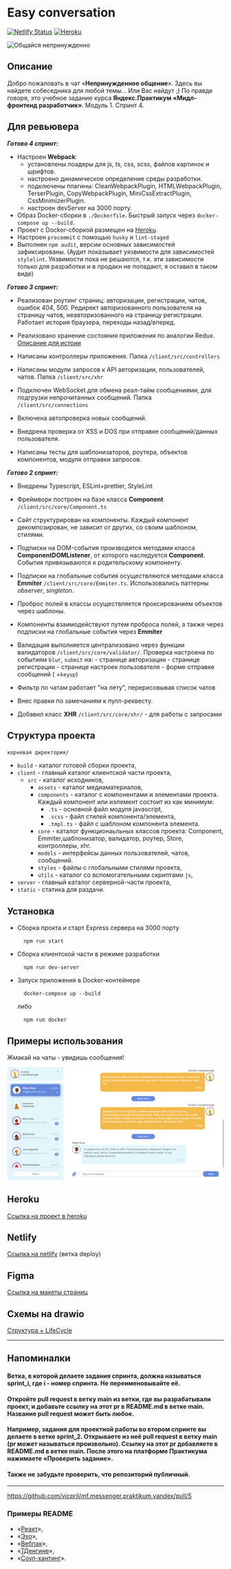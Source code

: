 # Easy conversation

[![Netlify Status](https://api.netlify.com/api/v1/badges/cc37130e-3551-46c1-9f0d-68ce33b86df0/deploy-status)](https://app.netlify.com/sites/keen-gates-c91a4b/deploys) [![Heroku](https://heroku-badge.herokuapp.com/?app=es-chat-app)](https://es-chat-app.herokuapp.com/)

![Общайся непринужденно](https://robohash.org/illoadipisciconsequuntur.png?size=200x200&set=set1)

## Описание

Добро пожаловать в чат «**Непринужденное общение**». Здесь вы найдете собеседника для любой темы… Или Вас найдут ;)
По правде говоря, это учебное задание курса **Яндекс.Практикум «Мидл-фронтенд разработчик»**. Модуль 1. Спринт 4.

## Для ревьювера

**_Готово 4 спринт:_**

-  Настроен **Webpack**:
   -  установлены лоадеры для js, ts, css, scss, файлов картинок и шрифтов.
   -  настроено динамическое определение среды разработки.
   -  подключены плагины: CleanWebpackPlugin, HTMLWebpackPlugin, TerserPlugin, CopyWebpackPlugin, MiniCssExtractPlugin, CssMinimizerPlugin.
   -  настроен devServer на 3000 порту.
-  Образ Docker-сборки в `./Dockerfile`. Быстрый запуск через `docker-compose up --build`.
-  Проект с Docker-сборкой размещен на [Heroku](https://es-chat-app.herokuapp.com/).
-  Настроен `precommit` с помощью `husky` и `lint-staged`
-  Выполнен `npm audit`, версии основных зависимостей зафиксированы. (Аудит показывает уязвимости для зависимостей `stylelint`. Уязвимости пока не решаются, т.к. эти зависимости только для разработки и в продакн не попадают, я оставил в таком виде)

**_Готово 3 спринт:_**

-  Реализован роутинг страниц: авторизации, регистрации, чатов, ошибок 404, 500.
   Редирект авторизованного пользователя на страницу чатов, неавторизованного на страницу регистрации.
   Работает история браузера, переходы назад/вперед.

-  Реализовано хранение состояния приложения по аналогии Redux. [Описание для истоии](https://yandex-students.slack.com/archives/C01ULNXB2HK/p1619947642074100?thread_ts=1619859734.055200&cid=C01ULNXB2HK)

-  Написаны контроллеры приложения. Папка `/client/src/controllers`
-  Написаны модули запросов к API авторизации, пользователей, чатов. Папка `/client/src/xhr`
-  Подключен WebSocket для обмена реал-тайм сообщениями, для подгрузки непрочитанных сообщений. Папка `/client/src/connections`
-  Включена автопроверка новых сообщений.
-  Внедрена проверка от XSS и DOS при отправке сообщений/данных пользователя.
-  Написаны тесты для шаблонизаторов, роутера, объектов компонентов, модуля отправки запросов.

**_Готово 2 спринт:_**

-  Внедрены Typescript, ESLint+prettier, StyleLint
-  Фреймворк построен на базе класса **Component** `/client/src/core/Component.ts`
-  Сайт структурирован на компоненты. Каждый компонент декомпозирован, не зависит от других, со своим шаблоном, стилями.
-  Подписки на DOM-события производятся методами класса **ComponentDOMListener**, от которого наследуется **Component**. События привязываются к родительскому компоненту.
-  Подписки на глобальные события осуществляются методами класса **Emmiter** `/client/src/core/Emmiter.ts`. Использовались паттерны _observer_, _singleton_.
-  Проброс полей в классы осуществляется проксированием объектов через шаблоны.
   <TagName bind:prop="somepropfromcomponent"></TagName>
-  Компоненты взаимодействуют путем проброса полей, а также через подписки на глобальные события через **Emmiter**

-  Валидация выполняется централизовано через функции валидаторов `/client/src/core/validator/`. Проверка настроена по событиям `blur`, `submit` на: - странице авторизации - странице регистрации - странице настроек пользователя - форме отправке сообщений ( +`keyup`)

-  Фильтр по чатам работает "на лету", перерисовывая список чатов
-  Внес правки по замечаниям к пулл-реквесту.
-  Добавил класс **XHR** `/client/src/core/xhr/` - для работы с запросами

## Структура проекта

`корневая директория/`

-  `build` - каталог готовой сборки проекта,
-  `client` - главный каталог клиентской части проекта,
   -  `src` - каталог исходников,
      -  `assets` - каталог медиаматериалов,
      -  `components` - каталог с компонентами и элементами проекта. Каждый компонент или иэлемент состоит из как минимум:
         -  `.ts` - основной файл модуля javascript,
         -  `.scss` - файл стилей компонента/элемента,
         -  `.tmpl.ts` - файл с шаблоном компонента элемента.
      -  `core` - каталог функционаьльных классов проекта: Component, Emmiter,шаблонизатор, валидатор, роутер, Store, контроллеры, xhr.
      -  `models` - интерфейсы данных пользователей, чатов, сообщений.
      -  `styles` - файлы с глобальными стилями проекта,
      -  `utils` - каталог со вспомогательными скриптами `js`,
-  `server` - главный каталог серверной-части проекта,
-  `static` - статика для раздачи.

## Установка

-  Сборка прокта и старт Express сервера на 3000 порту

         npm run start

-  Сборка клиентской части в режиме разработки

         npm run dev-server

-  Запуск приложения в Docker-контейнере

         docker-compose up --build

   либо

         npm run docker

## **Примеры использования**

Жмакай на чаты - увидишь сообщения!

![Скрин](screenshots/chat.png)

## Heroku

[Ссылка на проект в heroku](https://es-chat-app.herokuapp.com/)

## Netlify

[Ссылка на netlify](https://keen-gates-c91a4b.netlify.app/) (ветка deploy)

## Figma

[Ссылка на макеты страниц](https://www.figma.com/file/4EHI7pSzvl3b5SrxIutW21/Chat-Copy?node-id=0%3A1)

## Схемы на drawio

[Структура + LifeCycle](https://drive.google.com/file/d/1rwi9dgw6X8VuwrvWYuE2SwFqzjCtea8p/view?usp=sharing)

---

## Напоминалки

#### Ветка, в которой делаете задания спринта, должна называться sprint_i, где i - номер спринта. Не переименовывайте её.

#### Откройте pull request в ветку main из ветки, где вы разрабатывали проект, и добавьте ссылку на этот pr в README.md в ветке main. Название pull request может быть любое.

#### Например, задания для проектной работы во втором спринте вы делаете в ветке sprint_2. Открываете из неё pull request в ветку main (pr может называться произвольно). Ссылку на этот pr добавляете в README.md в ветке main. После этого на платформе Практикума нажимаете «Проверить задание».

#### Также не забудьте проверить, что репозиторий публичный.

---

https://github.com/vicpril/mf.messenger.praktikum.yandex/pull/5

### **Примеры README**

-  «[Реакт](https://github.com/facebook/react)»,
-  «[Эхо](https://github.com/labstack/echo)»,
-  «[Вебпак](https://github.com/webpack/webpack)»,
-  «[ТДенгине](https://github.com/taosdata/TDengine)»,
-  «[Соул-хантинг](https://github.com/vladpereskokov/soul-hunting/)».

